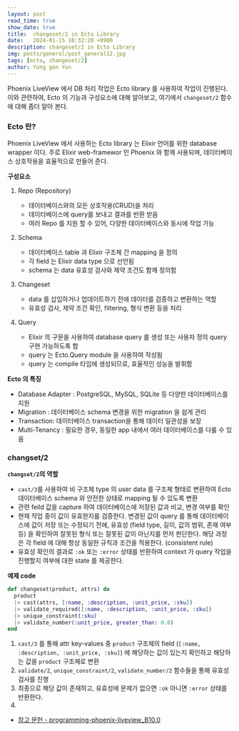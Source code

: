 ```yaml
---
layout: post
read_time: true
show_date: true
title:  changeset/2 in Ecto Library
date:   2024-01-15 10:32:20 +0900
description: changeset/2 in Ecto Library
img: posts/general/post_general12.jpg
tags: [ecto, changeset/2]
author: Yong gon Yun
---
```

<p>Phoenix LiveView 에서 DB 처리 작업은 Ecto library 를 사용하여 작업이 진행된다. 이와 관련하여, Ecto 의 기능과 구성요소에 대해 알아보고, 여기에서 <code>changeset/2</code> 함수에 대해 좀더 알아 본다. </p>

<h3>Ecto 란?</h3>
<p>Phoenix LiveView 에서 사용하는 Ecto library 는 Elixir 언어를 위한 database wrapper 이다. 주로 Elixir web-framewor 인 Phoenix 와 함께 사용되며, 데이터베이스 상호작용을 효율적으로 만들어 준다.</p>

<p><strong>구성요소</strong></p>

<ol>
  <li>
    <p>Repo (Repository)</p>
    <ul>
      <li>데이터베이스와의 모든 상호작용(CRUD)을 처리</li>
      <li>데이터베이스에 query를 보내고 결과를 반환 받음</li>
      <li>여러 Repo 를 지원 할 수 있어, 다양한 데이터베이스와 동시에 작업 가능</li>
    </ul>
  </li>
    <li>
    <p>Schema</p>
    <ul>
      <li>데이터베이스 table 과 Elixir 구조체 간 mapping 을 정의</li>
      <li>각 field 는 Elixir data type 으로 선언됨</li>
      <li>schema 는 data 유효성 검사와 제약 조건도 함께 정의함</li>
    </ul>
  </li>
    <li>
    <p>Changeset</p>
    <ul>
      <li>data 를 삽입하거나 업데이트하기 전에 데이터를 검증하고 변환하는 역할</li>
      <li>유효성 검사, 제약 조건 확인, filtering, 형식 변환 등을 처리</li>
    </ul>
  </li>
    <li>
    <p>Query</p>
    <ul>
      <li>Elixir 의 구문을 사용하여 database query 를 생성 또는 사용자 정의 query 구현 가능하도록 함</li>
      <li>query 는 Ecto.Query module 을 사용하여 작성됨</li>
      <li>query 는 compile 타임에 생성되므로, 효율적인 성능을 발휘함</li>
    </ul>
  </li>
</ol>

<p><strong>Ecto 의 특징</strong></p>
<ul>
  <li>Database Adapter : PostgreSQL, MySQL, SQLite 등 다양한 데이터베이스를 지원</li>
  <li>Migration : 데이터베이스 schema 변경을 위한 migration 을 쉽게 관리</li>
  <li>Transaction: 데이터베이스 transaction을 통해 데이터 일관성을 보장</li>
  <li>Multi-Tenancy : 필요한 경우, 동일한 app 내에서 여러 데이터베이스를 다룰 수 있음</li>
</ul>

<h3>changset/2</h3>

<p><strong><code>changset/2</code>의 역할</strong></p>
<ul>
  <li><code>cast/3</code>를 사용하여 비 구조체 type 의 user data 를 구조체 형태로 변환하여 Ecto 데이터베이스 schema 와 안전한 상태로 mapping 될 수 있도록 변환</li>
  <li>관련 feild 값을 capture 하여 데이터베이스에 저장된 값과 비교, 변경 여부를 확인</li>
  <li>현재 작업 중이 값이 유효한지를 검증한다. 변경된 값이 query 를 통해 데이터베이스에 값이 저장 또는 수정되기 전에, 유효성 (field type, 길이, 값의 범위, 존재 여부 등) 을 확인하여 잘못된 형식 또는 잘못된 값이 아닌지를 먼저 판단한다. 해당 과정은 각 field 에 대해 항상 동일한 규칙과 조건을 적용한다. (consistent rule)</li>
  <li>유효성 확인의 결과로 <code>:ok</code> 또는 <code>:error</code> 상태를 반환하여 context 가 query 작업을 진행할지 여부에 대한 state 를 제공한다.</li>
</ul>

<p><strong>예제 code</strong></p>

```elixir
def changeset(product, attrs) do
  product
  |> cast(attrs, [:name, :description, :unit_price, :sku])
  |> validate_required([:name, :description, :unit_price, :sku])
  |> unique_constraint(:sku)
  |> validate_number(:unit_price, greater_than: 0.0)
end
```
<ol>
  <li><code>cast/3</code> 를 통해 attr key-values 중 <code>product</code> 구조체의 field (<code>[:name, :description, :unit_price, :sku]</code>) 에 해당하는 값이 있는지 확인하고 해당하는 값을 <code>product</code> 구조체로 변환</li>
  <li><code>validate/2</code>, <code>unique_constraint/2</code>, <code>validate_number/2</code> 함수들을 통해 유효성 검사를 진행</li>
  <li>최종으로 해당 값이 존재하고, 유효성에 문제가 없으면 <code>:ok</code> 아니면 <code>:error</code> 상태를 반환한다.</li>
  <li></li>
</ol>

 * [참고 문헌 - programming-phoenix-liveview_B10.0](https://pragprog.com/titles/liveview/programming-phoenix-liveview/)